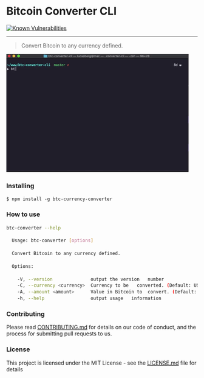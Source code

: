 # Bitcoin Converter CLI
[![Known Vulnerabilities](https://snyk.io/test/github//bergmannlucas/btc-converter-cli/badge.svg)](https://snyk.io/test/github/bergmannlucas/btc-converter-cli)

***
> Convert Bitcoin to any currency defined.

![Example CLI running](img/btc-converter.gif)

### Installing

```
$ npm install -g btc-currency-converter
```

### How to use

```sh
btc-converter --help

  Usage: btc-converter [options]

  Convert Bitcoin to any currency defined.

  Options:

    -V, --version              output the version   number
    -C, --currency <currency>  Currency to be   converted. (Default: USD)
    -A, --amount <amount>      Value in Bitcoin to  convert. (Default: 1)
    -h, --help                 output usage   information
```

### Contributing

Please read [CONTRIBUTING.md](CONTRIBUTING.md) for details on our code of conduct, and the process for submitting pull requests to us.

### License

This project is licensed under the MIT License - see the [LICENSE.md](LICENSE.md) file for details
